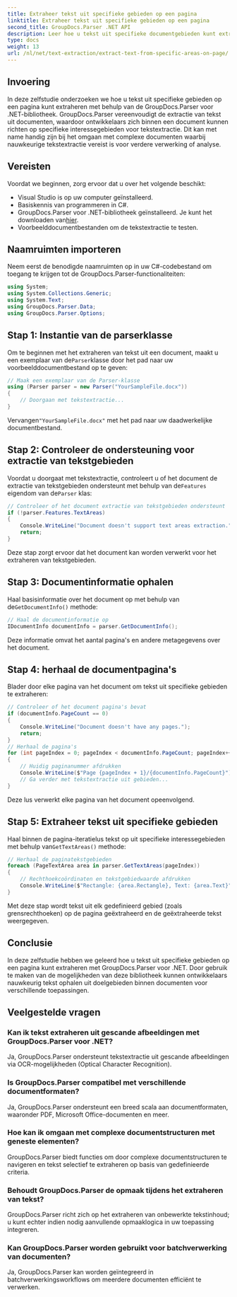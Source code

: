 ```yaml
---
title: Extraheer tekst uit specifieke gebieden op een pagina
linktitle: Extraheer tekst uit specifieke gebieden op een pagina
second_title: GroupDocs.Parser .NET API
description: Leer hoe u tekst uit specifieke documentgebieden kunt extraheren met GroupDocs.Parser voor .NET. Gerichte en nauwkeurige tekstextractie voor uw toepassingen.
type: docs
weight: 13
url: /nl/net/text-extraction/extract-text-from-specific-areas-on-page/
---
```

## Invoering
In deze zelfstudie onderzoeken we hoe u tekst uit specifieke gebieden op een pagina kunt extraheren met behulp van de GroupDocs.Parser voor .NET-bibliotheek. GroupDocs.Parser vereenvoudigt de extractie van tekst uit documenten, waardoor ontwikkelaars zich binnen een document kunnen richten op specifieke interessegebieden voor tekstextractie. Dit kan met name handig zijn bij het omgaan met complexe documenten waarbij nauwkeurige tekstextractie vereist is voor verdere verwerking of analyse.
## Vereisten
Voordat we beginnen, zorg ervoor dat u over het volgende beschikt:
- Visual Studio is op uw computer geïnstalleerd.
- Basiskennis van programmeren in C#.
- GroupDocs.Parser voor .NET-bibliotheek geïnstalleerd. Je kunt het downloaden van[hier](https://releases.groupdocs.com/parser/net/).
- Voorbeelddocumentbestanden om de tekstextractie te testen.
## Naamruimten importeren
Neem eerst de benodigde naamruimten op in uw C#-codebestand om toegang te krijgen tot de GroupDocs.Parser-functionaliteiten:
```csharp
using System;
using System.Collections.Generic;
using System.Text;
using GroupDocs.Parser.Data;
using GroupDocs.Parser.Options;
```
## Stap 1: Instantie van de parserklasse
 Om te beginnen met het extraheren van tekst uit een document, maakt u een exemplaar van de`Parser`klasse door het pad naar uw voorbeelddocumentbestand op te geven:
```csharp
// Maak een exemplaar van de Parser-klasse
using (Parser parser = new Parser("YourSampleFile.docx"))
{
    // Doorgaan met tekstextractie...
}
```
 Vervangen`"YourSampleFile.docx"` met het pad naar uw daadwerkelijke documentbestand.
## Stap 2: Controleer de ondersteuning voor extractie van tekstgebieden
 Voordat u doorgaat met tekstextractie, controleert u of het document de extractie van tekstgebieden ondersteunt met behulp van de`Features` eigendom van de`Parser` klas:
```csharp
// Controleer of het document extractie van tekstgebieden ondersteunt
if (!parser.Features.TextAreas)
{
    Console.WriteLine("Document doesn't support text areas extraction.");
    return;
}
```
Deze stap zorgt ervoor dat het document kan worden verwerkt voor het extraheren van tekstgebieden.
## Stap 3: Documentinformatie ophalen
 Haal basisinformatie over het document op met behulp van de`GetDocumentInfo()` methode:
```csharp
// Haal de documentinformatie op
IDocumentInfo documentInfo = parser.GetDocumentInfo();
```
Deze informatie omvat het aantal pagina's en andere metagegevens over het document.
## Stap 4: herhaal de documentpagina's
Blader door elke pagina van het document om tekst uit specifieke gebieden te extraheren:
```csharp
// Controleer of het document pagina's bevat
if (documentInfo.PageCount == 0)
{
    Console.WriteLine("Document doesn't have any pages.");
    return;
}
// Herhaal de pagina's
for (int pageIndex = 0; pageIndex < documentInfo.PageCount; pageIndex++)
{
    // Huidig paginanummer afdrukken
    Console.WriteLine($"Page {pageIndex + 1}/{documentInfo.PageCount}");
    // Ga verder met tekstextractie uit gebieden...
}
```
Deze lus verwerkt elke pagina van het document opeenvolgend.
## Stap 5: Extraheer tekst uit specifieke gebieden
Haal binnen de pagina-iteratielus tekst op uit specifieke interessegebieden met behulp van`GetTextAreas()` methode:
```csharp
// Herhaal de paginatekstgebieden
foreach (PageTextArea area in parser.GetTextAreas(pageIndex))
{
    // Rechthoekcoördinaten en tekstgebiedwaarde afdrukken
    Console.WriteLine($"Rectangle: {area.Rectangle}, Text: {area.Text}");
}
```
Met deze stap wordt tekst uit elk gedefinieerd gebied (zoals grensrechthoeken) op de pagina geëxtraheerd en de geëxtraheerde tekst weergegeven.
## Conclusie
In deze zelfstudie hebben we geleerd hoe u tekst uit specifieke gebieden op een pagina kunt extraheren met GroupDocs.Parser voor .NET. Door gebruik te maken van de mogelijkheden van deze bibliotheek kunnen ontwikkelaars nauwkeurig tekst ophalen uit doelgebieden binnen documenten voor verschillende toepassingen.

## Veelgestelde vragen
### Kan ik tekst extraheren uit gescande afbeeldingen met GroupDocs.Parser voor .NET?
Ja, GroupDocs.Parser ondersteunt tekstextractie uit gescande afbeeldingen via OCR-mogelijkheden (Optical Character Recognition).
### Is GroupDocs.Parser compatibel met verschillende documentformaten?
Ja, GroupDocs.Parser ondersteunt een breed scala aan documentformaten, waaronder PDF, Microsoft Office-documenten en meer.
### Hoe kan ik omgaan met complexe documentstructuren met geneste elementen?
GroupDocs.Parser biedt functies om door complexe documentstructuren te navigeren en tekst selectief te extraheren op basis van gedefinieerde criteria.
### Behoudt GroupDocs.Parser de opmaak tijdens het extraheren van tekst?
GroupDocs.Parser richt zich op het extraheren van onbewerkte tekstinhoud; u kunt echter indien nodig aanvullende opmaaklogica in uw toepassing integreren.
### Kan GroupDocs.Parser worden gebruikt voor batchverwerking van documenten?
Ja, GroupDocs.Parser kan worden geïntegreerd in batchverwerkingsworkflows om meerdere documenten efficiënt te verwerken.